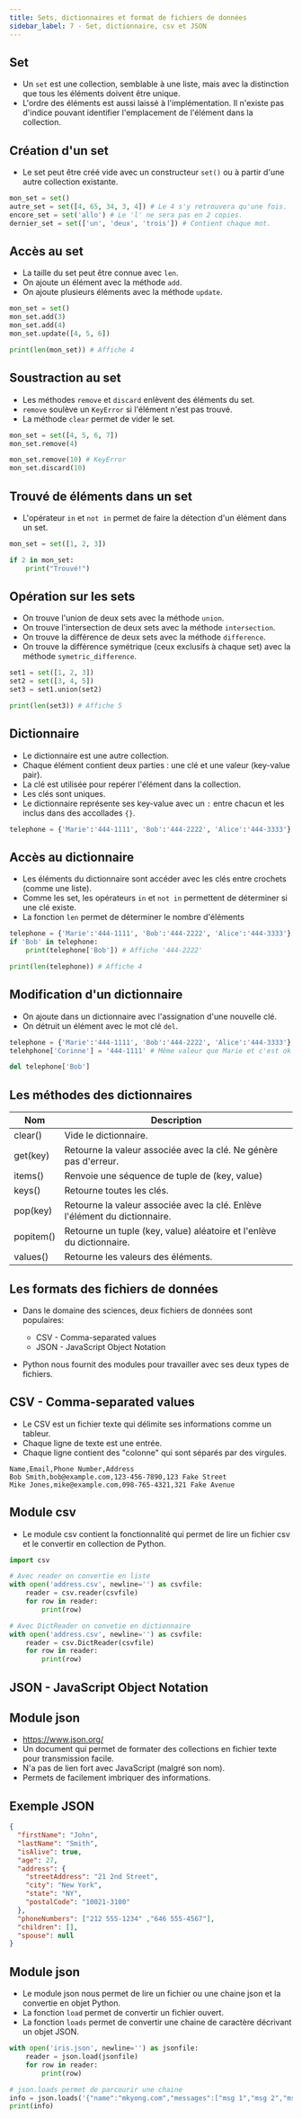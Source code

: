 ```yaml
---
title: Sets, dictionnaires et format de fichiers de données
sidebar_label: 7 - Set, dictionnaire, csv et JSON
---
```



## Set

* Un `set` est une collection, semblable à une liste, mais avec la distinction que tous les éléments doivent être unique.
* L'ordre des éléments est aussi laissé à l'implémentation. Il n'existe pas d'indice pouvant identifier l'emplacement de l'élément dans la collection.

## Création d'un set

* Le set peut être créé vide avec un constructeur `set()` ou à partir d'une autre collection existante.

```python
mon_set = set()
autre_set = set([4, 65, 34, 3, 4]) # Le 4 s'y retrouvera qu'une fois.
encore_set = set('allo') # Le 'l' ne sera pas en 2 copies.
dernier_set = set(['un', 'deux', 'trois']) # Contient chaque mot.
```

## Accès au set

* La taille du set peut être connue avec `len`.
* On ajoute un élément avec la méthode `add`.
* On ajoute plusieurs éléments avec la méthode `update`.

```python
mon_set = set()
mon_set.add(3)
mon_set.add(4)
mon_set.update([4, 5, 6])

print(len(mon_set)) # Affiche 4
```

## Soustraction au set

* Les méthodes `remove` et `discard` enlèvent des éléments du set.
* `remove` soulève un `KeyError` si l'élément n'est pas trouvé.
* La méthode `clear` permet de vider le set.

```python
mon_set = set([4, 5, 6, 7])
mon_set.remove(4)

mon_set.remove(10) # KeyError
mon_set.discard(10)
```

## Trouvé de éléments dans un set

* L'opérateur `in` et `not in` permet de faire la détection d'un élément dans un set.

```python
mon_set = set([1, 2, 3])

if 2 in mon_set:
    print("Trouvé!")
```

## Opération sur les sets

* On trouve l'union de deux sets avec la méthode `union`.
* On trouve l'intersection de deux sets avec la méthode `intersection`.
* On trouve la différence de deux sets avec la méthode `difference`.
* On trouve la différence symétrique (ceux exclusifs à chaque set) avec la méthode `symetric_difference`.

```python
set1 = set([1, 2, 3])
set2 = set([3, 4, 5])
set3 = set1.union(set2)

print(len(set3)) # Affiche 5
```

## Dictionnaire

* Le dictionnaire est une autre collection.
* Chaque élément contient deux parties : une clé et une valeur (key-value pair).
* La clé est utilisée pour repérer l'élément dans la collection.
* Les clés sont uniques.
* Le dictionnaire représente ses key-value avec un `:` entre chacun et les inclus dans des accollades `{}`.

```python
telephone = {'Marie':'444-1111', 'Bob':'444-2222', 'Alice':'444-3333'}
```

## Accès au dictionnaire
* Les éléments du dictionnaire sont accéder avec les clés entre crochets (comme une liste).
* Comme les set, les opérateurs `in` et `not in` permettent de déterminer si une clé existe.
* La fonction `len` permet de déterminer le nombre d'éléments

```python
telephone = {'Marie':'444-1111', 'Bob':'444-2222', 'Alice':'444-3333'}
if 'Bob' in telephone:
    print(telephone['Bob']) # Affiche '444-2222'

print(len(telephone)) # Affiche 4
```

## Modification d'un dictionnaire

* On ajoute dans un dictionnaire avec l'assignation d'une nouvelle clé.
* On détruit un élément avec le mot clé `del`.

```python
telephone = {'Marie':'444-1111', 'Bob':'444-2222', 'Alice':'444-3333'}
telehphone['Corinne'] = '444-1111' # Même valeur que Marie et c'est ok

del telephone['Bob']
```

## Les méthodes des dictionnaires

| Nom       | Description                                                              |
|-----------|--------------------------------------------------------------------------|
| clear()   | Vide le dictionnaire.                                                    |
| get(key)  | Retourne la valeur associée avec la clé. Ne génère pas d'erreur.           |
| items()   | Renvoie une séquence de tuple de (key, value)                            |
| keys()    | Retourne toutes les clés.                                                |
| pop(key)  | Retourne la valeur associée avec la clé. Enlève l'élément du dictionnaire. |
| popitem() | Retourne un tuple (key, value) aléatoire et l'enlève du dictionnaire.    |
| values()  | Retourne les valeurs des éléments.                                       |

## Les formats des fichiers de données
* Dans le domaine des sciences, deux fichiers de données sont populaires:
  * CSV - Comma-separated values
  * JSON - JavaScript Object Notation

* Python nous fournit des modules pour travailler avec ses deux types de fichiers.

## CSV - Comma-separated values

* Le CSV est un fichier texte qui délimite ses informations comme un tableur.
* Chaque ligne de texte est une entrée.
* Chaque ligne contient des "colonne" qui sont séparés par des virgules.

```
Name,Email,Phone Number,Address
Bob Smith,bob@example.com,123-456-7890,123 Fake Street
Mike Jones,mike@example.com,098-765-4321,321 Fake Avenue
```

## Module csv
* Le module csv contient la fonctionnalité qui permet de lire un fichier csv et le convertir en collection de Python.

```Python
import csv

# Avec reader on convertie en liste
with open('address.csv', newline='') as csvfile:
    reader = csv.reader(csvfile)
    for row in reader:
        print(row)

# Avec DictReader on convetie en dictionnaire
with open('address.csv', newline='') as csvfile:
    reader = csv.DictReader(csvfile)
    for row in reader:
        print(row)
```

## JSON - JavaScript Object Notation

## Module json
* https://www.json.org/
* Un document qui permet de formater des collections en fichier texte pour transmission facile.
* N'a pas de lien fort avec JavaScript (malgré son nom).
* Permets de facilement imbriquer des informations.

## Exemple JSON
```json
{
  "firstName": "John",
  "lastName": "Smith",
  "isAlive": true,
  "age": 27,
  "address": {
    "streetAddress": "21 2nd Street",
    "city": "New York",
    "state": "NY",
    "postalCode": "10021-3100"
  },
  "phoneNumbers": ["212 555-1234" ,"646 555-4567"],
  "children": [],
  "spouse": null
}
```

## Module json
* Le module json nous permet de lire un fichier ou une chaine json et la convertie en objet Python.
* La fonction `load` permet de convertir un fichier ouvert.
* La fonction `loads` permet de convertir une chaine de caractère décrivant un objet JSON.

```python
with open('iris.json', newline='') as jsonfile:
    reader = json.load(jsonfile)
    for row in reader:
        print(row)

# json.loads permet de parcourir une chaine
info = json.loads('{"name":"mkyong.com","messages":["msg 1","msg 2","msg 3"],"age":100}')
print(info)
```